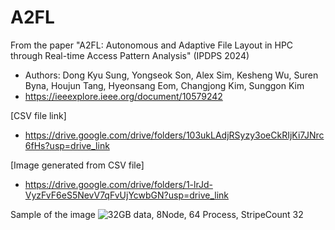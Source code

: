 # A2FL

From the paper  "A2FL: Autonomous and Adaptive File Layout in HPC through Real-time Access Pattern Analysis" (IPDPS 2024)
 - Authors: Dong Kyu Sung, Yongseok Son, Alex Sim, Kesheng Wu, Suren Byna, Houjun Tang, Hyeonsang Eom, Changjong Kim, Sunggon Kim
-   https://ieeexplore.ieee.org/document/10579242



[CSV file link]
- https://drive.google.com/drive/folders/103ukLAdjRSyzy3oeCkRIjKi7JNrc6fHs?usp=drive_link

[Image generated from CSV file]
- https://drive.google.com/drive/folders/1-lrJd-VyzFvF6eS5NevV7qFvUjYcwbGN?usp=drive_link

Sample of the image
![32GB data, 8Node, 64 Process, StripeCount 32]([https://drive.google.com/file/d/19EBHSXFGIuT3SBn6QVblv5e6Fa8oBZPo/view?usp=drive_link](https://github.com/Bigdata-HPC-Lab/A2FL/blob/main/IMGwithHue/8g-1n-8proc-stripe8-job8572958.jpeg))

